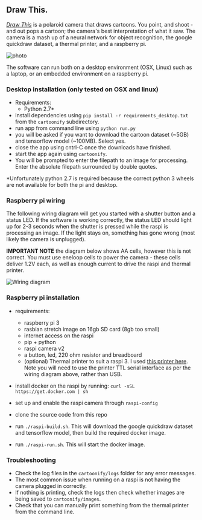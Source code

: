## Draw This.

[_Draw This_](http://danmacnish.com/2018/07/01/draw-this/) is a polaroid camera that draws cartoons.
You point, and shoot - and out pops a cartoon; the camera's best interpretation of what it saw.
The camera is a mash up of a neural network for object recognition, the google quickdraw dataset, a thermal printer, and a raspberry pi.

![photo](../master/photos/raspi-camera-cartoons.jpg)

The software can run both on a desktop environment (OSX, Linux) such as a laptop, or an embedded environment on a raspberry pi.

### Desktop installation (only tested on OSX and linux)

- Requirements:
    * Python 2.7*
- install dependencies using `pip install -r requirements_desktop.txt` from the `cartoonify` subdirectory.
- run app from command line using `python run.py`
- you will be asked if you want to download the cartoon dataset (~5GB) and tensorflow model (~100MB). Select yes.
- close the app using cntrl-C once the downloads have finished.
- start the app again using `cartoonify`.
- You will be prompted to enter the filepath to an image for processing. Enter the absolute filepath surrounded by double quotes.

*Unfortunately python 2.7 is required because the correct python 3 wheels are not available for both the pi and desktop.

### Raspberry pi wiring

The following wiring diagram will get you started with a shutter button and a status LED.
If the software is working correctly, the status LED should light up for 2-3 seconds when the shutter is pressed
while the raspi is processing an image. If the light stays on, something has gone wrong (most likely the camera is unplugged).

__IMPORTANT NOTE__ the diagram below shows AA cells, however this is not correct. You must use eneloop cells to power the camera - these cells
deliver 1.2V each, as well as enough current to drive the raspi and thermal printer.

![Wiring diagram](../master/schematics/cartoon_camera_schematic_bb.png)

### Raspberry pi installation

- requirements:
    * raspberry pi 3
    * rasbian stretch image on 16gb SD card (8gb too small)
    * internet access on the raspi
    * pip + python
    * raspi camera v2
    * a button, led, 220 ohm resistor and breadboard
    * (optional) Thermal printer to suit a raspi 3. I used [this printer here](https://www.adafruit.com/product/2751).
    Note you will need to use the printer TTL serial interface as per the wiring diagram above, rather than USB.

- install docker on the raspi by running: `curl -sSL https://get.docker.com | sh`
- set up and enable the raspi camera through `raspi-config`
- clone the source code from this repo
- run `./raspi-build.sh`. This will download the google quickdraw dataset and tensorflow model,
then build the required docker image.
- run `./raspi-run.sh`. This will start the docker image.


### Troubleshooting

- Check the log files in the `cartoonify/logs` folder for any error messages.
- The most common issue when running on a raspi is not having the camera plugged in correctly.
- If nothing is printing, check the logs then check whether images are being saved to `cartoonify/images`.
- Check that you can manually print something from the thermal printer from the command line.

